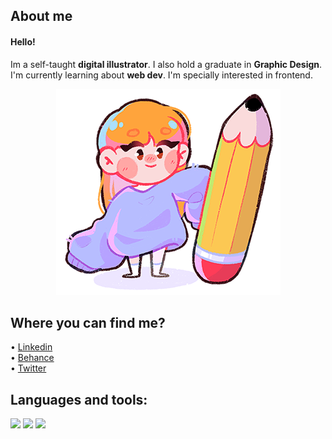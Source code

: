 ## About me
  
#### Hello!  
Im a self-taught **digital illustrator**. I also hold a graduate in **Graphic Design**.  
I'm currently learning about **web dev**. I'm specially interested in frontend.  
  
<p align="center">
    <img src="https://github.com/fueyomarina/fueyomarina/blob/main/yo.png">
<p>
  
## Where you can find me?
• [Linkedin](https://www.linkedin.com/in/marina-fueyo-padilla-406bb5200/)  
• [Behance](behance.net/fueyomarina)  
• [Twitter](https://twitter.com/fueyomarina)  
  
## Languages and tools:
![](https://img.shields.io/badge/Java-ED8B00?style=for-the-badge&logo=java&logoColor=white)
![](https://img.shields.io/badge/MySQL-00000F?style=for-the-badge&logo=mysql&logoColor=white)
![](https://img.shields.io/badge/Windows-0078D6?style=for-the-badge&logo=windows&logoColor=white)

<!--
**fueyomarina/fueyomarina** is a ✨ _special_ ✨ repository because its `README.md` (this file) appears on your GitHub profile.
-->
